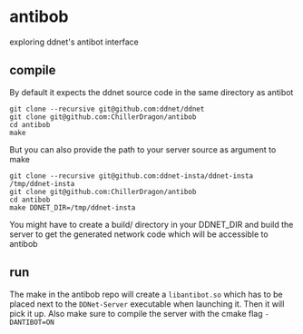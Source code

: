 # antibob
exploring ddnet's antibot interface

## compile

By default it expects the ddnet source code in the same
directory as antibot

```
git clone --recursive git@github.com:ddnet/ddnet
git clone git@github.com:ChillerDragon/antibob
cd antibob
make
```

But you can also provide the path to your server source as argument to make

```
git clone --recursive git@github.com:ddnet-insta/ddnet-insta /tmp/ddnet-insta
git clone git@github.com:ChillerDragon/antibob
cd antibob
make DDNET_DIR=/tmp/ddnet-insta
```

You might have to create a build/ directory in your DDNET_DIR
and build the server to get the generated network code which will
be accessible to antibob

## run

The make in the antibob repo will create a ``libantibot.so``
which has to be placed next to the ``DDNet-Server`` executable
when launching it. Then it will pick it up.
Also make sure to compile the server with the cmake flag
``-DANTIBOT=ON``

